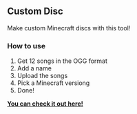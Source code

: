 ## Custom Disc
Make custom Minecraft discs with this tool!

### How to use

 1. Get 12 songs in the OGG format
 2. Add a name
 3. Upload the songs
 4. Pick a Minecraft versiong
 5. Done!

[**You can check it out here!**](https://bernzrdo.github.io/customdiscs/)

